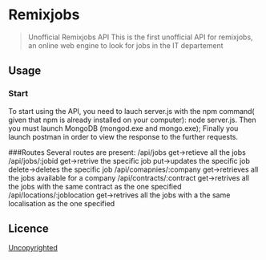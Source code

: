 # Remixjobs

> Unofficial Remixjobs API
This is the first unofficial API for remixjobs, an online web engine to look for 
jobs in the IT departement

## Usage
### Start
To start using the API, you need to lauch server.js with the npm command( given that npm
is already installed on your computer): node server.js.
Then you must launch MongoDB (mongod.exe and mongo.exe);
Finally you launch postman in order to view the response to the further requests.

###Routes
Several routes are present:
/api/jobs
  get->retieve all the jobs
/api/jobs/:jobid
  get->retrive the specific job
  put->updates the specific job
  delete->deletes the specific job
/api/comapnies/:company
  get->retrieves all the jobs available for a company
/api/contracts/:contract
  get->retrives all the jobs with the same contract as the one specified
/api/locations/:joblocation
  get->retrives all the jobs with a the same localisation as the one specified

## Licence

[Uncopyrighted](http://zenhabits.net/uncopyright/)
